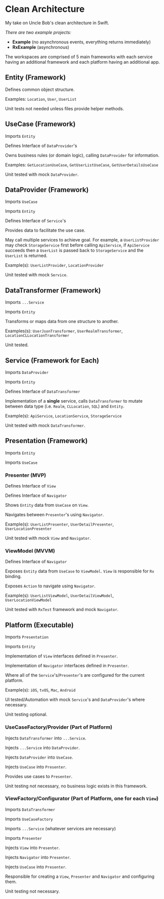 # Clean Architecture
My take on Uncle Bob's clean architecture in Swift.

*There are two example projects:*
- **Example** (no asynchronous events, everything returns immediately)
- **RxExample** (asynchronous)

The workspaces are comprised of 5 main frameworks with each service having an additional framework and each platform having an additional app.

## Entity (Framework)
Defines common object structure.

Examples: `Location`, `User`, `UserList`

Unit tests not needed unless files provide helper methods.

## UseCase (Framework)
Imports `Entity`

Defines Interface of `DataProvider`'s

Owns business rules (or domain logic), calling `DataProvider` for information.

Examples: `GetLocationUseCase`, `GetUserListUseCase`, `GetUserDetailsUseCase`

Unit tested with mock `DataProvider`.

## DataProvider (Framework)
Imports `UseCase`

Imports `Entity`

Defines Interface of `Service`'s

Provides data to facilitate the use case.

May call multiple services to achieve goal. For example, a `UserListProvider` may check `StorageService` first before calling `ApiService`, if `ApiService` succeeds then a `UserList` is passed back to `StorageService` and the `UserList` is returned.

Example(s): `UserListProvider`, `LocationProvider`

Unit tested with mock `Service`.

## DataTransformer (Framework)
Imports `...Service`

Imports `Entity`

Transforms or maps data from one structure to another.

Examples(s): `UserJsonTransformer`, `UserRealmTransformer`, `LocationCLLocationTransformer`

Unit tested.

## Service (Framework for Each)
Imports `DataProvider`

Imports `Entity`

Defines Interface of `DataTransformer`

Implementation of a **single** service, calls `DataTransformer` to mutate between data type (i.e. `Realm`, `CLLocation`, `SQL`) and `Entity`.

Example(s): `ApiService`, `LocationService`, `StorageService`

Unit tested with mock `DataTransformer`.

## Presentation (Framework)
Imports `Entity`

Imports `UseCase`

### Presenter (MVP)

Defines Interface of `View`

Defines Interface of `Navigator`

Shows `Entity` data from `UseCase` on `View`.

Navigates between `Presenter`'s using `Navigator`.

Example(s): `UserListPresenter`, `UserDetailPresenter`, `UserLocationPresenter`

Unit tested with mock `View` and `Navigator`.

### ViewModel (MVVM)

Defines Interface of `Navigator`

Exposes `Entity` data from `UseCase` to `ViewModel`. `View` is responsible for `Rx` binding.

Exposes `Action` to navigate using `Navigator`.

Example(s): `UserListViewModel`, `UserDetailViewModel`, `UserLocationViewModel`

Unit tested with `RxTest` framework and mock `Navigator`.

## Platform (Executable)
Imports `Presentation`

Imports `Entity`

Implementation of `View` interfaces defined in `Presenter`.

Implementation of `Navigator` interfaces defined in `Presenter`.

Where all of the `Service`'s/`Presenter`'s are configured for the current platform.

Example(s): `iOS`, `tvOS`, `Mac`, `Android`

UI tested/Automation with mock `Service`'s and `DataProvider`'s where necessary.

Unit testing optional.

### UseCaseFactory/Provider (Part of Platform)

Injects `DataTransformer` into `...Service`.

Injects `...Service` into `DataProvider`.

Injects `DataProvider` into `UseCase`.

Injects `UseCase` into `Presenter`.

Provides use cases to `Presenter`.

Unit testing not necessary, no business logic exists in this framework.

### ViewFactory/Configurator (Part of Platform, one for each `View`)

Imports `DataTransformer`

Imports `UseCaseFactory`

Imports `...Service` (whatever services are necessary)

Imports `Presenter`

Injects `View` into `Presenter`.

Injects `Navigator` into `Presenter`.

Injects `UseCase` into `Presenter`.

Responsible for creating a `View`, `Presenter` and `Navigator` and configuring them.

Unit testing not necessary.
